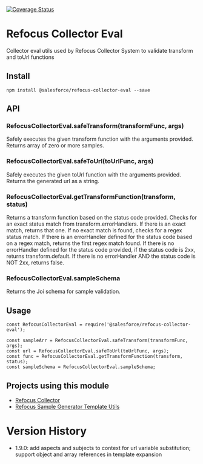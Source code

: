 [![Coverage Status](https://coveralls.io/repos/github/salesforce/refocus-collector-eval/badge.svg)](https://coveralls.io/github/salesforce/refocus-collector-eval)

# Refocus Collector Eval

Collector eval utils used by Refocus Collector System to validate transform and toUrl functions

## Install

`npm install @salesforce/refocus-collector-eval --save`

## API

### RefocusCollectorEval.safeTransform(transformFunc, args)

Safely executes the given transform function with the arguments provided. Returns array of zero or more samples.

### RefocusCollectorEval.safeToUrl(toUrlFunc, args)

Safely executes the given toUrl function with the arguments provided. Returns the generated url as a string.

### RefocusCollectorEval.getTransformFunction(transform, status)

Returns a transform function based on the status code provided. Checks for an exact status match from transform.errorHandlers. If there is an exact match, returns that one. If no exact match is found, checks for a regex status match. If there is an errorHandler defined for the status code based on a regex match, returns the first regex match found. If there is no errorHandler defined for the status code provided, if the status code is 2xx, returns transform.default. If there is no errorHandler AND the status code is NOT 2xx, returns false.

### RefocusCollectorEval.sampleSchema

Returns the Joi schema for sample validation.

## Usage

```
const RefocusCollectorEval = require('@salesforce/refocus-collector-eval');

const sampleArr = RefocusCollectorEval.safeTransform(transformFunc, args);
const url = RefocusCollectorEval.safeToUrl(toUrlFunc, args);
const func = RefocusCollectorEval.getTransformFunction(transform, status);
const sampleSchema = RefocusCollectorEval.sampleSchema;
```

## Projects using this module

- [Refocus Collector](https://github.com/salesforce/refocus-collector)
- [Refocus Sample Generator Template Utils](https://github.com/salesforce/refocus-sample-generator-template-utils)

# Version History
- 1.9.0: add aspects and subjects to context for url variable substitution; support object and array references in template expansion
